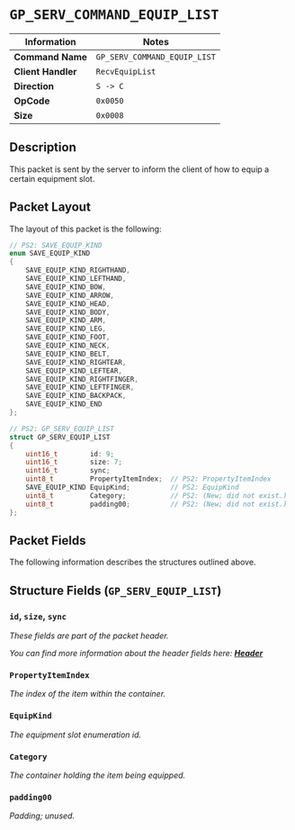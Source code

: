 # `GP_SERV_COMMAND_EQUIP_LIST`

| Information               | Notes |
|---                        |---    |
| **Command Name**          | `GP_SERV_COMMAND_EQUIP_LIST` |
| **Client Handler**        | `RecvEquipList` |
| **Direction**             | `S -> C` |
| **OpCode**                | `0x0050` |
| **Size**                  | `0x0008` |

## Description

This packet is sent by the server to inform the client of how to equip a certain equipment slot.

## Packet Layout

The layout of this packet is the following:

```cpp
// PS2: SAVE_EQUIP_KIND
enum SAVE_EQUIP_KIND
{
    SAVE_EQUIP_KIND_RIGHTHAND,
    SAVE_EQUIP_KIND_LEFTHAND,
    SAVE_EQUIP_KIND_BOW,
    SAVE_EQUIP_KIND_ARROW,
    SAVE_EQUIP_KIND_HEAD,
    SAVE_EQUIP_KIND_BODY,
    SAVE_EQUIP_KIND_ARM,
    SAVE_EQUIP_KIND_LEG,
    SAVE_EQUIP_KIND_FOOT,
    SAVE_EQUIP_KIND_NECK,
    SAVE_EQUIP_KIND_BELT,
    SAVE_EQUIP_KIND_RIGHTEAR,
    SAVE_EQUIP_KIND_LEFTEAR,
    SAVE_EQUIP_KIND_RIGHTFINGER,
    SAVE_EQUIP_KIND_LEFTFINGER,
    SAVE_EQUIP_KIND_BACKPACK,
    SAVE_EQUIP_KIND_END
};

// PS2: GP_SERV_EQUIP_LIST
struct GP_SERV_EQUIP_LIST
{
    uint16_t        id: 9;
    uint16_t        size: 7;
    uint16_t        sync;
    uint8_t         PropertyItemIndex;  // PS2: PropertyItemIndex
    SAVE_EQUIP_KIND EquipKind;          // PS2: EquipKind
    uint8_t         Category;           // PS2: (New; did not exist.)
    uint8_t         padding00;          // PS2: (New; did not exist.)
};
```

## Packet Fields

The following information describes the structures outlined above.

## Structure Fields (`GP_SERV_EQUIP_LIST`)

### `id`, `size`, `sync`

_These fields are part of the packet header._

_You can find more information about the header fields here: [**Header**](/world/HEADER.md)_

### `PropertyItemIndex`

_The index of the item within the container._

### `EquipKind`

_The equipment slot enumeration id._

### `Category`

_The container holding the item being equipped._

### `padding00`

_Padding; unused._
